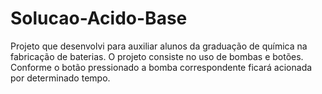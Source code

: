 # Solucao-Acido-Base
Projeto que desenvolvi para auxiliar alunos da graduação de química na fabricação de baterias. O projeto consiste no uso de bombas e botões. Conforme o botão pressionado a bomba correspondente ficará acionada por determinado tempo. 
